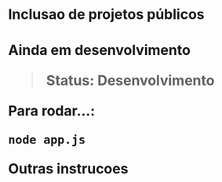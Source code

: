<H1>Inclusao de projetos públicos<H1>

Ainda em desenvolvimento

> Status: Desenvolvimento

Para rodar...:

```
node app.js
```

Outras instrucoes
